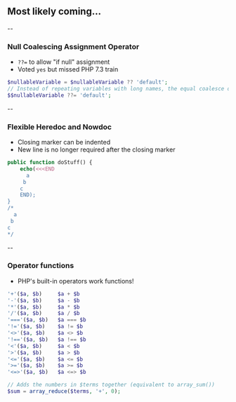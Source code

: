 ## Most likely coming...

--

### Null Coalescing Assignment Operator

* ``??=`` to allow "if null" assignment
* Voted ``yes`` but missed PHP 7.3 train

```php
$nullableVariable = $nullableVariable ?? 'default';
// Instead of repeating variables with long names, the equal coalesce operator is used
$$nullableVariable ??= 'default';
```

--

### Flexible Heredoc and Nowdoc

* Closing marker can be indented
* New line is no longer required after the closing marker

```php
public function doStuff() {
    echo(<<<END
      a
     b
    c
    END);
}
/*
  a
 b
c
*/
```

--

### Operator functions

* PHP's built-in operators work functions!

```php
'+'($a, $b)     $a + $b	
'-'($a, $b)     $a - $b	
'*'($a, $b)     $a * $b	
'/'($a, $b)     $a / $b	
'==='($a, $b)   $a === $b	
'!='($a, $b)    $a != $b	
'<>'($a, $b)    $a <> $b	
'!=='($a, $b)   $a !== $b	
'<'($a, $b)     $a < $b	
'>'($a, $b)     $a > $b	
'<='($a, $b)    $a <= $b	
'>='($a, $b)    $a >= $b	
'<=>'($a, $b)   $a <=> $b

// Adds the numbers in $terms together (equivalent to array_sum())
$sum = array_reduce($terms, '+', 0);
```
